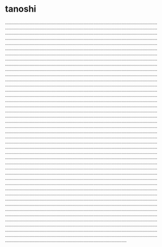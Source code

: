 # tanoshi

...........................................................................................................................................................................................................................................................................................................................................................................................................................................................................................................................................................................................................................................................................................................................................................................................................................................................................................................................................................................................................................................................................................................................................................................................................................................................................................................................................................................................................................................................................................................................................................................................................................................................................................................................................................................................................................................................................................................................................................................................................................................................................................................................................................................................................................................................................................................................................................................................................................................................................................................................................................................................................................................................................................................................................................................................................................................................................................................................................................................................................................................................................................................................................................................................................................................................................................................................................................................................................................................................................................................................................................................................................................................................................................................................................................................................................................................................................................................................................................................................................................................................................................................................................................................................................................................................................................................................................................................................................................................................................................................................................................................................................................................................................................................................................................................................................................................................................................................................................................................................................................................................................................................................................................................................................................................................................................................................................................................................................................................................................................................................